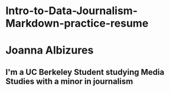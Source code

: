 # Intro-to-Data-Journalism-Markdown-practice-resume
<h1> Joanna Albizures
<h2> I'm a UC Berkeley Student studying Media Studies with a minor in journalism 

